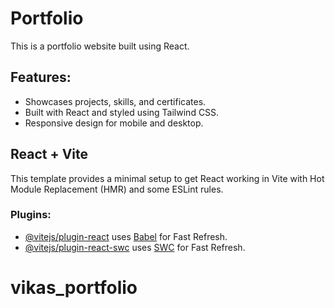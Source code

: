 # Portfolio

This is a portfolio website built using React.

## Features:
- Showcases projects, skills, and certificates.
- Built with React and styled using Tailwind CSS.
- Responsive design for mobile and desktop.

## React + Vite

This template provides a minimal setup to get React working in Vite with Hot Module Replacement (HMR) and some ESLint rules.

### Plugins:
- [@vitejs/plugin-react](https://github.com/vitejs/vite-plugin-react/blob/main/packages/plugin-react/README.md) uses [Babel](https://babeljs.io/) for Fast Refresh.
- [@vitejs/plugin-react-swc](https://github.com/vitejs/vite-plugin-react-swc) uses [SWC](https://swc.rs/) for Fast Refresh.
# vikas_portfolio
